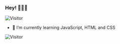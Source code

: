 ### Hey! 👨🏼‍💻
![Visitor](https://visitor-badge.laobi.icu/badge?page_id=rsmanuel.rsmanuel)
- 🌱 I’m currently learning JavaScript, HTML and CSS

![Visitor](https://visitor-badge.laobi.icu/badge?page_id=rsmanuel.rsmanuel)

<!--
**rsmanuel/rsmanuel** is a ✨ _special_ ✨ repository because its `README.md` (this file) appears on your GitHub profile.

Here are some ideas to get you started:

- 🔭 I’m currently working on 
-->
